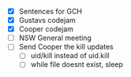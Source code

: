 - [x] Sentences for GCH
- [x] Gustavs codejam
- [x] Cooper codejam
- [ ] NSW General meeting
- [ ] Send Cooper the kill updates
  - [ ] uid/kill instead of uid.kill
  - [ ] while file doesnt exist, sleep
